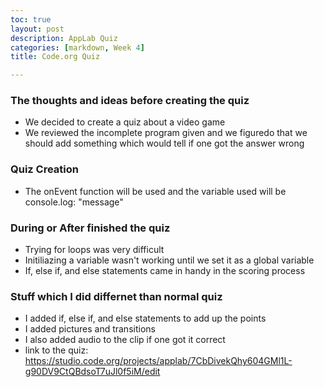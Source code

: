 ```yaml
---
toc: true
layout: post
description: AppLab Quiz
categories: [markdown, Week 4]
title: Code.org Quiz

---
```


### The thoughts and ideas before creating the quiz

- We decided to create a quiz about a video game
- We reviewed the incomplete program given and we figuredo that we should add something which would tell if one got the answer wrong

### Quiz Creation
- The onEvent function will be used and the variable used will be console.log: "message"

### During or After finished the quiz
- Trying for loops was very difficult 
- Initiliazing a variable wasn't working until we set it as a global variable
- If, else if, and else statements came in handy in the scoring process

### Stuff which I did differnet than normal quiz
- I added if, else if, and else statements to add up the points
- I added pictures and transitions
- I also added audio to the clip if one got it correct
- link to the quiz: https://studio.code.org/projects/applab/7CbDivekQhy604GMl1L-g90DV9CtQBdsoT7uJl0f5iM/edit


